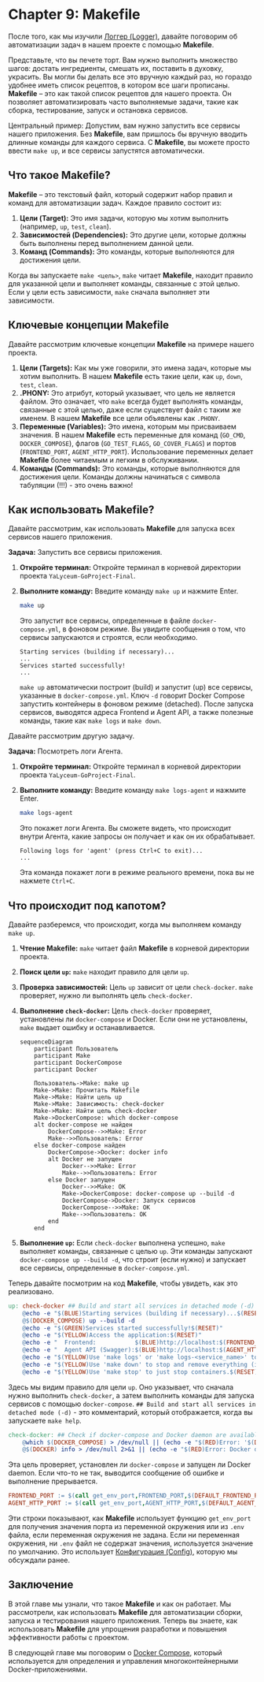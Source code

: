 # Chapter 9: Makefile

После того, как мы изучили [Логгер (Logger)](08_логгер__logger_.md), давайте поговорим об автоматизации задач в нашем проекте с помощью **Makefile**.

Представьте, что вы печете торт. Вам нужно выполнить множество шагов: достать ингредиенты, смешать их, поставить в духовку, украсить. Вы могли бы делать все это вручную каждый раз, но гораздо удобнее иметь список рецептов, в котором все шаги прописаны. **Makefile** – это как такой список рецептов для нашего проекта. Он позволяет автоматизировать часто выполняемые задачи, такие как сборка, тестирование, запуск и остановка сервисов.

Центральный пример: Допустим, вам нужно запустить все сервисы нашего приложения. Без **Makefile**, вам пришлось бы вручную вводить длинные команды для каждого сервиса. С **Makefile**, вы можете просто ввести `make up`, и все сервисы запустятся автоматически.

## Что такое Makefile?

**Makefile** – это текстовый файл, который содержит набор правил и команд для автоматизации задач. Каждое правило состоит из:

1.  **Цели (Target):** Это имя задачи, которую мы хотим выполнить (например, `up`, `test`, `clean`).
2.  **Зависимостей (Dependencies):** Это другие цели, которые должны быть выполнены перед выполнением данной цели.
3.  **Команд (Commands):** Это команды, которые выполняются для достижения цели.

Когда вы запускаете `make <цель>`, `make` читает **Makefile**, находит правило для указанной цели и выполняет команды, связанные с этой целью. Если у цели есть зависимости, `make` сначала выполняет эти зависимости.

## Ключевые концепции Makefile

Давайте рассмотрим ключевые концепции **Makefile** на примере нашего проекта.

1.  **Цели (Targets):** Как мы уже говорили, это имена задач, которые мы хотим выполнить. В нашем **Makefile** есть такие цели, как `up`, `down`, `test`, `clean`.
2.  **.PHONY:** Это атрибут, который указывает, что цель не является файлом. Это означает, что `make` всегда будет выполнять команды, связанные с этой целью, даже если существует файл с таким же именем. В нашем **Makefile** все цели объявлены как `.PHONY`.
3.  **Переменные (Variables):** Это имена, которым мы присваиваем значения. В нашем **Makefile** есть переменные для команд (`GO_CMD`, `DOCKER_COMPOSE`), флагов (`GO_TEST_FLAGS`, `GO_COVER_FLAGS`) и портов (`FRONTEND_PORT`, `AGENT_HTTP_PORT`). Использование переменных делает **Makefile** более читаемым и легким в обслуживании.
4.  **Команды (Commands):** Это команды, которые выполняются для достижения цели. Команды должны начинаться с символа табуляции (!!!) - это очень важно!

## Как использовать Makefile?

Давайте рассмотрим, как использовать **Makefile** для запуска всех сервисов нашего приложения.

**Задача:** Запустить все сервисы приложения.

1.  **Откройте терминал:** Откройте терминал в корневой директории проекта `YaLyceum-GoProject-Final`.
2.  **Выполните команду:** Введите команду `make up` и нажмите Enter.

    ```bash
    make up
    ```

    Это запустит все сервисы, определенные в файле `docker-compose.yml`, в фоновом режиме. Вы увидите сообщения о том, что сервисы запускаются и строятся, если необходимо.
    ```
    Starting services (building if necessary)...
    ...
    Services started successfully!
    ...
    ```

    `make up` автоматически построит (build) и запустит (up) все сервисы, указанные в `docker-compose.yml`. Ключ `-d` говорит Docker Compose запустить контейнеры в фоновом режиме (detached). После запуска сервисов, выводятся адреса Frontend и Agent API, а также полезные команды, такие как `make logs` и `make down`.

Давайте рассмотрим другую задачу.

**Задача:** Посмотреть логи Агента.

1.  **Откройте терминал:** Откройте терминал в корневой директории проекта `YaLyceum-GoProject-Final`.
2.  **Выполните команду:** Введите команду `make logs-agent` и нажмите Enter.

    ```bash
    make logs-agent
    ```

    Это покажет логи Агента. Вы сможете видеть, что происходит внутри Агента, какие запросы он получает и как он их обрабатывает.

    ```
    Following logs for 'agent' (press Ctrl+C to exit)...
    ...
    ```
    Эта команда покажет логи в режиме реального времени, пока вы не нажмете `Ctrl+C`.

## Что происходит под капотом?

Давайте разберемся, что происходит, когда мы выполняем команду `make up`.

1.  **Чтение Makefile:** `make` читает файл **Makefile** в корневой директории проекта.
2.  **Поиск цели `up`:** `make` находит правило для цели `up`.
3.  **Проверка зависимостей:** Цель `up` зависит от цели `check-docker`. `make` проверяет, нужно ли выполнять цель `check-docker`.
4.  **Выполнение `check-docker`:** Цель `check-docker` проверяет, установлены ли `docker-compose` и Docker. Если они не установлены, `make` выдает ошибку и останавливается.

    ```mermaid
    sequenceDiagram
        participant Пользователь
        participant Make
        participant DockerCompose
        participant Docker

        Пользователь->Make: make up
        Make->Make: Прочитать Makefile
        Make->Make: Найти цель up
        Make->Make: Зависимость: check-docker
        Make->Make: Найти цель check-docker
        Make->DockerCompose: which docker-compose
        alt docker-compose не найден
            DockerCompose-->>Make: Error
            Make-->>Пользователь: Error
        else docker-compose найден
            DockerCompose->Docker: docker info
            alt Docker не запущен
                Docker-->>Make: Error
                Make-->>Пользователь: Error
            else Docker запущен
                Docker-->>Make: OK
                Make->DockerCompose: docker-compose up --build -d
                DockerCompose->Docker: Запуск сервисов
                DockerCompose-->>Make: OK
                Make-->>Пользователь: OK
            end
        end
    ```

5.  **Выполнение `up`:** Если `check-docker` выполнена успешно, `make` выполняет команды, связанные с целью `up`. Эти команды запускают `docker-compose up --build -d`, что строит (если нужно) и запускает все сервисы, определенные в `docker-compose.yml`.

Теперь давайте посмотрим на код **Makefile**, чтобы увидеть, как это реализовано.

```makefile
up: check-docker ## Build and start all services in detached mode (-d)
	@echo -e "$(BLUE)Starting services (building if necessary)...$(RESET)"
	@$(DOCKER_COMPOSE) up --build -d
	@echo -e "$(GREEN)Services started successfully!$(RESET)"
	@echo -e "$(YELLOW)Access the application:$(RESET)"
	@echo -e "  Frontend:           $(BLUE)http://localhost:$(FRONTEND_PORT)$(RESET)"
	@echo -e "  Agent API (Swagger):$(BLUE)http://localhost:$(AGENT_HTTP_PORT)/swagger/$(RESET)"
	@echo -e "$(YELLOW)Use 'make logs' or 'make logs-<service_name>' to view logs.$(RESET)"
	@echo -e "$(YELLOW)Use 'make down' to stop and remove everything (incl. data).$(RESET)"
	@echo -e "$(YELLOW)Use 'make stop' to just stop containers.$(RESET)"
```

Здесь мы видим правило для цели `up`. Оно указывает, что сначала нужно выполнить `check-docker`, а затем выполнить команды для запуска сервисов с помощью `docker-compose`.  `## Build and start all services in detached mode (-d)` - это комментарий, который отображается, когда вы запускаете `make help`.

```makefile
check-docker: ## Check if docker-compose and Docker daemon are available
	@which $(DOCKER_COMPOSE) > /dev/null || (echo -e "$(RED)Error: '$(DOCKER_COMPOSE)' not found! Please install Docker Compose.$(RESET)" && exit 1)
	@$(DOCKER) info > /dev/null 2>&1 || (echo -e "$(RED)Error: Docker daemon not running or unavailable! Please start Docker.$(RESET)" && exit 1)
```

Эта цель проверяет, установлен ли `docker-compose` и запущен ли Docker daemon. Если что-то не так, выводится сообщение об ошибке и выполнение прерывается.

```makefile
FRONTEND_PORT := $(call get_env_port,FRONTEND_PORT,$(DEFAULT_FRONTEND_PORT))
AGENT_HTTP_PORT := $(call get_env_port,AGENT_HTTP_PORT,$(DEFAULT_AGENT_HTTP_PORT))
```

Эти строки показывают, как **Makefile** использует функцию `get_env_port` для получения значения порта из переменной окружения или из `.env` файла, если переменная окружения не задана. Если ни переменная окружения, ни `.env` файл не содержат значения, используется значение по умолчанию.  Это использует [Конфигурация (Config)](01_конфигурация__config_.md), которую мы обсуждали ранее.

## Заключение

В этой главе мы узнали, что такое **Makefile** и как он работает. Мы рассмотрели, как использовать **Makefile** для автоматизации сборки, запуска и тестирования нашего приложения. Теперь вы знаете, как использовать **Makefile** для упрощения разработки и повышения эффективности работы с проектом.

В следующей главе мы поговорим о [Docker Compose](10_docker_compose.md), который используется для определения и управления многоконтейнерными Docker-приложениями.